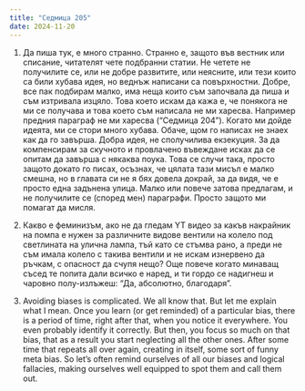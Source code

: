 ```yaml
---
title: "Седмица 205"
date: 2024-11-20
---
```



1. Да пиша тук, е много странно. Странно е, защото във вестник или списание, читателят чете подбранни статии. Не четете не получилите се, или не добре развитите, или неясните, или тези които са били хубава идея, но веднъж написани са повърхностни. Добре, все пак подбирам малко, има неща които съм започвала да пиша и съм изтривала изцяло. Това което искам да кажа е, че понякога не ми се получава и това което съм написала не ми харесва. Например предния параграф не ми харесва (“Седмица 204”). Когато ми дойде идеята, ми се стори много хубава. Обаче, щом го написах не знаех как да го завърша. Добра идея, не сполучилива екзекуция. За да компенсирам за скучното и провлачено въвеждане исках да се опитам да завърша с някаква поука. Това се случи така, просто защото докато го писах, осъзнах, че цялата тази мисъл е малко смешна, но в главата си не я бях довела докрай, за да видя, че е просто една задънена улица. 
Малко или повече затова предлагам, и не получилите се (според мен) параграфи. Просто защото ми помагат да мисля.

2. Какво е феминизъм, ако не да гледам YT видео за какъв накрайник на помпа е нужен за различните видове вентили на колело под светлината на улична лампа, тъй като се стъмва рано, а преди не съм имала колело с такива вентили и не искам изнервено да ръчкам, с опасност да счупя нещо? Още повече когато минаващ съсед те попита дали всичко е наред, и ти гордо се надигнеш и чаровно полу-излъжеш: “Да, абсолютно, благодаря”.  

3. Avoiding biases is complicated. We all know that. But let me explain what I mean. 
Once you learn (or get reminded) of a particular bias, there is a period of time, right after that, when you notice it everywhere. You even probably identify it correctly. But then, you focus so much on that bias, that as a result you start neglecting all the other ones. 
After some time that repeats all over again, creating in itself, some sort of funny meta bias. 
So let’s often remind ourselves of all our biases and logical fallacies, making ourselves well equipped to spot them and call them out. 

<script src="https://utteranc.es/client.js"
        repo="wiseblondie/brum-thoughts-chain"
        issue-term="pathname"
        theme="github-light"
        crossorigin="anonymous"
        async>
</script>
